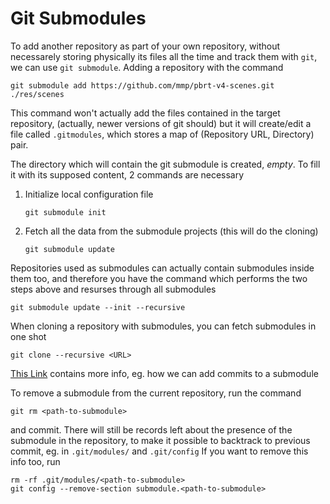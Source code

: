 # Git Submodules 
To add another repository as part of your own repository, without necessarely storing physically its files all the time and track them with `git`, we can use `git submodule`.
Adding a repository with the command
```
git submodule add https://github.com/mmp/pbrt-v4-scenes.git ./res/scenes
```

This command won't actually add the files contained in the target repository, (actually, newer versions of git should) but it will 
create/edit a file called `.gitmodules`, which stores a map of (Repository URL, Directory) pair.

The directory which will contain the git submodule is created, *empty*. To fill it with its supposed content, 2 commands are necessary
1. Initialize local configuration file
   ```
   git submodule init
   ```
2. Fetch all the data from the submodule projects (this will do the cloning)
   ```
   git submodule update
   ```
Repositories used as submodules can actually contain submodules inside them too, and therefore you have the command which performs the two steps above and resurses through all
submodules
```
git submodule update --init --recursive
```

When cloning a repository with submodules, you can fetch submodules in one shot
```
git clone --recursive <URL>
```

[This Link](https://git-scm.com/book/en/v2/Git-Tools-Submodules) contains more info, eg. how we can add commits to a submodule

To remove a submodule from the current repository, run the command
```
git rm <path-to-submodule>
```
and commit.
There will still be records left about the presence of the submodule in the repository, to make it possible to backtrack to previous commit, eg. in `.git/modules/` and `.git/config`
If you want to remove this info too, run
```
rm -rf .git/modules/<path-to-submodule>
git config --remove-section submodule.<path-to-submodule>
```